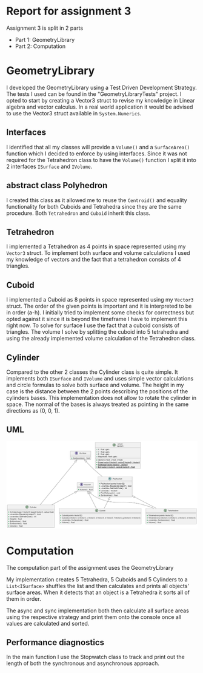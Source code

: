 # Report for assignment 3

Assignment 3 is split in 2 parts
- Part 1: GeometryLibrary
- Part 2: Computation

# GeometryLibrary

I developed the GeometryLibrary using a Test Driven Development Strategy. The tests I used can be found in the "GeometryLibraryTests" project. I opted to start by creating a Vector3 struct to revise my knowledge in Linear algebra and vector calculus. In a real world application it would be advised to use the Vector3 struct available in `System.Numerics`.

## Interfaces
I identified that all my classes will provide a `Volume()` and a `SurfaceArea()` function which I decided to enforce by using interfaces. Since it was not required for the Tetrahedron class to have the `Volume()` function I split it into 2 interfaces `ISurface` and `IVolume`.

## abstract class Polyhedron
I created this class as it allowed me to reuse the `Centroid()` and equality functionality for both Cuboids and Tetrahedra since they are the same procedure. Both `Tetrahedron` and `Cuboid` inherit this class.

## Tetrahedron

I implemented a Tetrahedron as 4 points in space represented using my `Vector3` struct. To implement both surface and volume calculations I used my knowledge of vectors and the fact that a tetrahedron consists of 4 triangles.

## Cuboid

I implemented a Cuboid as 8 points in space represented using my `Vector3` struct. The order of the given points is important and it is interpreted to be in order (a-h). I initially tried to implement some checks for correctness but opted against it since it is beyond the timeframe I have to implement this right now. To solve for surface I use the fact that a cuboid consists of triangles. The volume I solve by splitting the cuboid into 5 tetrahedra and using the already implemented volume calculation of the Tetrahedron class.

## Cylinder 
Compared to the other 2 classes the Cylinder class is quite simple. It implements both `ISurface` and `IVolume` and uses simple vector calculations and circle formulas to solve both surface and volume. The height in my case is the distance between the 2 points describing the positions of the cylinders bases. This implementation does not allow to rotate the cylinder in space. The normal of the bases is always treated as pointing in the same directions as (0, 0, 1).

## UML
![UML describing class library](./GeometryLibrary_Class_Diagram.png)

# Computation
The computation part of the assignment uses the GeometryLibrary

My implementation creates 5 Tetrahedra, 5 Cuboids and 5 Cylinders to a `List<ISurface>` shuffles the list and then calculates and prints all objects' surface areas. When it detects that an object is a Tetrahedra it sorts all of them in order.

The async and sync implementation both then calculate all surface areas using the respective strategy and print them onto the console once all values are calculated and sorted.

## Performance diagnostics

In the main function I use the Stopwatch class to track and print out the length of both the synchronous and asynchronous approach.